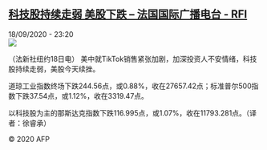 <!--1600466239000-->
[科技股持续走弱 美股下跌 – 法国国际广播电台 - RFI](http://www.rfi.fr//cn/contenu/20200918-%E7%A7%91%E6%8A%80%E8%82%A1%E6%8C%81%E7%BB%AD%E8%B5%B0%E5%BC%B1-%E7%BE%8E%E8%82%A1%E4%B8%8B%E8%B7%8C)
------

<div>18/09/2020 - 23:20</div><img src="https://s.rfi.fr/media/display/b92f9c9c-f9f7-11ea-92d9-005056bf87d6/w:310/p:16x9/eco0002b.200919052004.jpg"><div class="t-content__body u-clearfix"><p>（法新社纽约18日电）    美中就TikTok销售紧张加剧，加深投资人不安情绪，科技股持续走弱，美股今天续挫。</p><p>    道琼工业指数终场下跌244.56点，或0.88%，收在27657.42点；标准普尔500指数下跌37.54点，或1.12%，收在3319.47点。</p><p>    以科技股为主的那斯达克指数下跌116.995点，或1.07%，收在11793.281点。（译者：徐睿承）</p><p class="t-copyright">© 2020 AFP</p>        </div>
